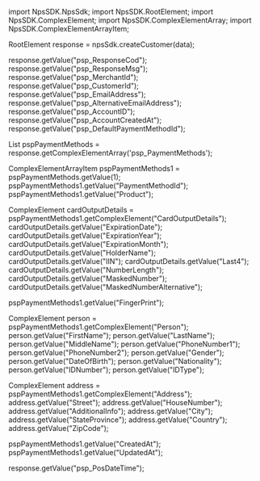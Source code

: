 import NpsSDK.NpsSdk;
import NpsSDK.RootElement;
import NpsSDK.ComplexElement;
import NpsSDK.ComplexElementArray;
import NpsSDK.ComplexElementArrayItem;

RootElement response = npsSdk.createCustomer(data);

response.getValue("psp_ResponseCod");
response.getValue("psp_ResponseMsg");
response.getValue("psp_MerchantId");
response.getValue("psp_CustomerId");
response.getValue("psp_EmailAddress");
response.getValue("psp_AlternativeEmailAddress");
response.getValue("psp_AccountID");
response.getValue("psp_AccountCreatedAt");
response.getValue("psp_DefaultPaymentMethodId");

List<ComplexElementArrayItem> pspPaymentMethods = response.getComplexElementArray('psp_PaymentMethods');

ComplexElementArrayItem pspPaymentMethods1 = pspPaymentMethods.getValue(1);
pspPaymentMethods1.getValue("PaymentMethodId");
pspPaymentMethods1.getValue("Product");

ComplexElement cardOutputDetails = pspPaymentMethods1.getComplexElement("CardOutputDetails");
cardOutputDetails.getValue("ExpirationDate");
cardOutputDetails.getValue("ExpirationYear");
cardOutputDetails.getValue("ExpirationMonth");
cardOutputDetails.getValue("HolderName");
cardOutputDetails.getValue("IIN");
cardOutputDetails.getValue("Last4");
cardOutputDetails.getValue("NumberLength");
cardOutputDetails.getValue("MaskedNumber");
cardOutputDetails.getValue("MaskedNumberAlternative");

pspPaymentMethods1.getValue("FingerPrint");

ComplexElement person = pspPaymentMethods1.getComplexElement("Person");
person.getValue("FirstName");
person.getValue("LastName");
person.getValue("MiddleName");
person.getValue("PhoneNumber1");
person.getValue("PhoneNumber2");
person.getValue("Gender");
person.getValue("DateOfBirth");
person.getValue("Nationality");
person.getValue("IDNumber");
person.getValue("IDType");


ComplexElement address = pspPaymentMethods1.getComplexElement("Address");
address.getValue("Street");
address.getValue("HouseNumber");
address.getValue("AdditionalInfo");
address.getValue("City");
address.getValue("StateProvince");
address.getValue("Country");
address.getValue("ZipCode");

pspPaymentMethods1.getValue("CreatedAt");
pspPaymentMethods1.getValue("UpdatedAt");


response.getValue("psp_PosDateTime");
